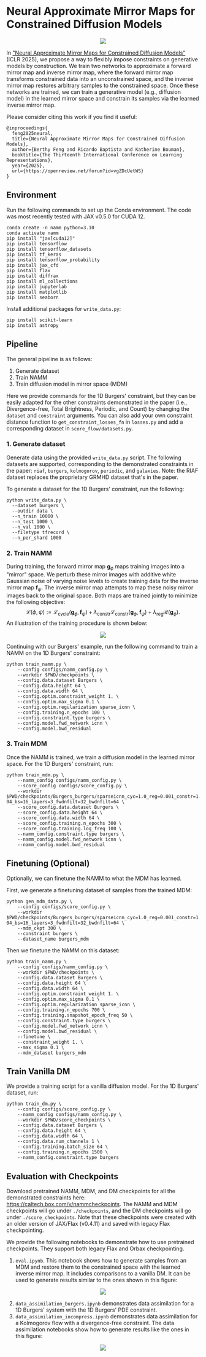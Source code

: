 # Neural Approximate Mirror Maps for Constrained Diffusion Models

<p align="center">
  <img src="assets/method.png" />
</p>

In ["Neural Approximate Mirror Maps for Constrained Diffusion Models"](https://openreview.net/forum?id=vgZDcUetWS) (ICLR 2025), we propose a way to flexibly impose constraints on generative models by construction. We train two networks to approximate a forward mirror map and inverse mirror map, where the forward mirror map transforms constrained data into an unconstrained space, and the inverse mirror map restores arbitrary samples to the constrained space. Once these networks are trained, we can train a generative model (e.g., diffusion model) in the learned mirror space and constrain its samples via the learned inverse mirror map.

Please consider citing this work if you find it useful:
```
@inproceedings{
  feng2025neural,
  title={Neural Approximate Mirror Maps for Constrained Diffusion Models},
  author={Berthy Feng and Ricardo Baptista and Katherine Bouman},
  booktitle={The Thirteenth International Conference on Learning Representations},
  year={2025},
  url={https://openreview.net/forum?id=vgZDcUetWS}
}
```

## Environment
Run the following commands to set up the Conda environment. The code was most recently tested with JAX v0.5.0 for CUDA 12.
```
conda create -n namm python=3.10
conda activate namm
pip install "jax[cuda12]"
pip install tensorflow
pip install tensorflow_datasets
pip install tf_keras
pip install tensorflow_probability
pip install jax_cfd
pip install flax
pip install diffrax
pip install ml_collections
pip install jupyterlab
pip install matplotlib
pip install seaborn
```

Install additional packages for `write_data.py`:
```
pip install scikit-learn
pip install astropy
```

## Pipeline
The general pipeline is as follows:
1. Generate dataset
2. Train NAMM
3. Train diffusion model in mirror space (MDM)

Here we provide commands for the 1D Burgers' constraint, but they can be easily adapted for the other constraints demonstrated in the paper (i.e., Divergence-free, Total Brightness, Periodic, and Count) by changing the `dataset` and `constraint` arguments. You can also add your own constraint distance function to `get_constraint_losses_fn` in `losses.py` and add a corresponding dataset in `score_flow/datasets.py`.

### 1. Generate dataset
Generate data using the provided `write_data.py` script. The following datasets are supported, corresponding to the demonstrated constraints in the paper: `riaf`, `burgers`, `kolmogorov`, `periodic`, and `galaxies`. Note: the RIAF dataset replaces the proprietary GRMHD dataset that's in the paper.

To generate a dataset for the 1D Burgers' constraint, run the following:
```
python write_data.py \
  --dataset burgers \
  --outdir data \
  --n_train 10000 \
  --n_test 1000 \
  --n_val 1000 \
  --filetype tfrecord \
  --n_per_shard 1000
```

### 2. Train NAMM
During training, the forward mirror map $\mathbf{g}_\phi$ maps training images into a "mirror" space. We perturb these mirror images with additive white Gaussian noise of varying noise levels to create training data for the inverse mirror map $\mathbf{f}_\psi$. The inverse mirror map attempts to map these noisy mirror images back to the original space. Both maps are trained jointly to minimize the following objective:
$$
\mathcal{L}(\phi,\psi):=\mathcal{L}_{\text{cycle}}(\mathbf{g}_\phi,\mathbf{f}_\psi)+\lambda_{\text{constr}}\mathcal{L}_{\text{constr}}(\mathbf{g}_\phi,\mathbf{f}_\psi)+\lambda_{\text{reg}}\mathcal{R}(\mathbf{g}_\phi).
$$
An illustration of the training procedure is shown below:
<p align="center">
  <img src="assets/namm.png" />
</p>

Continuing with our Burgers' example, run the following command to train a NAMM on the 1D Burgers' constraint:
```
python train_namm.py \
    --config configs/namm_config.py \
    --workdir $PWD/checkpoints \
    --config.data.dataset Burgers \
    --config.data.height 64 \
    --config.data.width 64 \
    --config.optim.constraint_weight 1. \
    --config.optim.max_sigma 0.1 \
    --config.optim.regularization sparse_icnn \
    --config.training.n_epochs 100 \
    --config.constraint.type burgers \
    --config.model.fwd_network icnn \
    --config.model.bwd_residual
```

### 3. Train MDM
Once the NAMM is trained, we train a diffusion model in the learned mirror space. For the 1D Burgers' constraint, run:
```
python train_mdm.py \
    --namm_config configs/namm_config.py \
    --score_config configs/score_config.py \
    --workdir $PWD/checkpoints/Burgers_burgers/sparseicnn_cyc=1.0_reg=0.001_constr=1.0_maxsig=0.1_lr=2e-04_bs=16_layers=3_fwdnfilt=32_bwdnfilt=64 \
    --score_config.data.dataset Burgers \
    --score_config.data.height 64 \
    --score_config.data.width 64 \
    --score_config.training.n_epochs 300 \
    --score_config.training.log_freq 100 \
    --namm_config.constraint.type burgers \
    --namm_config.model.fwd_network icnn \
    --namm_config.model.bwd_residual
```

## Finetuning (Optional)
Optionally, we can finetune the NAMM to what the MDM has learned.

First, we generate a finetuning dataset of samples from the trained MDM:
```
python gen_mdm_data.py \
    --config configs/score_config.py \
    --workdir $PWD/checkpoints/Burgers_burgers/sparseicnn_cyc=1.0_reg=0.001_constr=1.0_maxsig=0.1_lr=2e-04_bs=16_layers=3_fwdnfilt=32_bwdnfilt=64 \
    --mdm_ckpt 300 \
    --constraint burgers \
    --dataset_name burgers_mdm
```

Then we finetune the NAMM on this dataset:
```
python train_namm.py \
    --config configs/namm_config.py \
    --workdir $PWD/checkpoints \
    --config.data.dataset Burgers \
    --config.data.height 64 \
    --config.data.width 64 \
    --config.optim.constraint_weight 1. \
    --config.optim.max_sigma 0.1 \
    --config.optim.regularization sparse_icnn \
    --config.training.n_epochs 700 \
    --config.training.snapshot_epoch_freq 50 \
    --config.constraint.type burgers \
    --config.model.fwd_network icnn \
    --config.model.bwd_residual \
    --finetune \
    --constraint_weight 1. \
    --max_sigma 0.1 \
    --mdm_dataset burgers_mdm
```

## Train Vanilla DM
We provide a training script for a vanilla diffusion model. For the 1D Burgers' dataset, run:
```
python train_dm.py \
    --config configs/score_config.py \
    --namm_config configs/namm_config.py \
    --workdir $PWD/score_checkpoints \
    --config.data.dataset Burgers \
    --config.data.height 64 \
    --config.data.width 64 \
    --config.data.num_channels 1 \
    --config.training.batch_size 64 \
    --config.training.n_epochs 1500 \
    --namm_config.constraint.type burgers
```

## Evaluation with Checkpoints
Download pretrained NAMM, MDM, and DM checkpoints for all the demonstrated constraints here: https://caltech.box.com/v/nammcheckpoints. The NAMM and MDM checkpoints will go under `./checkpoints`, and the DM checkpoints will go under `./score_checkpoints`. Note that these checkpoints were created with an older version of JAX/Flax (v0.4.11) and saved with legacy Flax checkpointing.

We provide the following notebooks to demonstrate how to use pretrained checkpoints. They support both legacy Flax and Orbax checkpointing.
1. `eval.ipynb`. This notebook shows how to generate samples from an MDM and restore them to the constrained space with the learned inverse mirror map. It includes comparisons to a vanilla DM. It can be used to generate results similar to the ones shown in this figure:
<p align="center">
  <img src="assets/constraint_improvement.png" />
</p>

2. `data_assimilation_burgers.ipynb` demonstrates data assimilation for a 1D Burgers' system with the 1D Burgers' PDE constraint.
3. `data_assimilation_incompress.ipynb` demonstrates data assimilation for a Kolmogorov flow with a divergence-free constraint. The data assimilation notebooks show how to generate results like the ones in this figure:
<p align="center">
  <img src="assets/da.png" />
</p>
